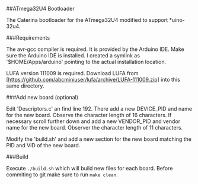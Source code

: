 ##ATmega32U4 Bootloader

The Caterina bootloader for the ATmega32U4 modified to support *uino-32u4.

###Requirements

The avr-gcc compiler is required.  It is provided by the Arduino IDE.  Make sure the Arduino IDE is installed.  I created a symlink as '$HOME/Apps/arduino' pointing to the actual installation location.

LUFA version 111009 is required.  Download LUFA from [https://github.com/abcminiuser/lufa/archive/LUFA-111009.zip] into this same directory.

###Add new board (optional)

Edit 'Descriptors.c' an find line 192.  There add a new DEVICE_PID and name for the new board.  Observe the character length of 16 characters.  If necessary scroll further down and add a new VENDOR_PID and vendor name for the new board.  Observer the character length of 11 characters.

Modify the 'build.sh' and add a new section for the new board matching the PID and VID of the new board.

###Build

Execute `./build.sh` which will build new files for each board.  Before commiting to git make sure to run `make clean`.  

